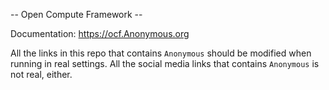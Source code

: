 -- Open Compute Framework --

Documentation: https://ocf.Anonymous.org

All the links in this repo that contains `Anonymous` should be modified when running in real settings. All the social media links that contains `Anonymous` is not real, either.